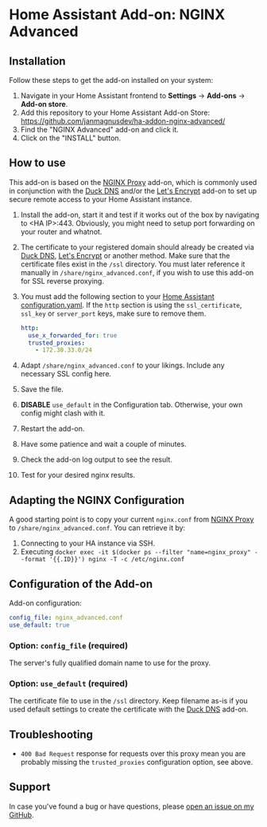 # Home Assistant Add-on: NGINX Advanced

## Installation

Follow these steps to get the add-on installed on your system:

1. Navigate in your Home Assistant frontend to **Settings** -> **Add-ons** -> **Add-on store**.
2. Add this repository to your Home Assistant Add-on Store: https://github.com/janmagnusdev/ha-addon-nginx-advanced/
3. Find the "NGINX Advanced" add-on and click it.
4. Click on the "INSTALL" button.

## How to use

This add-on is based on the [NGINX Proxy](https://github.com/home-assistant/addons/blob/master/nginx_proxy/README.md) add-on, which is commonly used in conjunction with the [Duck DNS](https://github.com/home-assistant/addons/tree/master/duckdns) and/or the [Let's Encrypt](https://github.com/home-assistant/addons/tree/master/letsencrypt) add-on to set up secure remote access to your Home Assistant instance.

1. Install the add-on, start it and test if it works out of the box by navigating to \<HA IP>\:443. Obviously, you might need to setup port forwarding on your router and whatnot.
2. The certificate to your registered domain should already be created via [Duck DNS](https://github.com/home-assistant/addons/tree/master/duckdns), [Let's Encrypt](https://github.com/home-assistant/addons/tree/master/letsencrypt) or another method. Make sure that the certificate files exist in the `/ssl` directory. You must later reference it manually in `/share/nginx_advanced.conf`, if you wish to use this add-on for SSL reverse proxying.
3. You must add the following section to your [Home Assistant configuration.yaml](https://www.home-assistant.io/docs/configuration/). If the `http` section is using the `ssl_certificate`, `ssl_key` or `server_port` keys, make sure to remove them.

   ```yaml
   http:
     use_x_forwarded_for: true
     trusted_proxies:
       - 172.30.33.0/24
   ```

4. Adapt `/share/nginx_advanced.conf` to your likings. Include any necessary SSL config here.
5. Save the file.
6. **DISABLE** `use_default` in the Configuration tab. Otherwise, your own config might clash with it.
7. Restart the add-on.
8. Have some patience and wait a couple of minutes.
9. Check the add-on log output to see the result.
10. Test for your desired nginx results.

## Adapting the NGINX Configuration

A good starting point is to copy your current `nginx.conf` from [NGINX Proxy](https://github.com/home-assistant/addons/blob/master/nginx_proxy/README.md) to `/share/nginx_advanced.conf`. You can retrieve it by:

1. Connecting to your HA instance via SSH.
2. Executing `docker exec -it $(docker ps --filter "name=nginx_proxy" --format '{{.ID}}') nginx -T -c /etc/nginx.conf`

## Configuration of the Add-on

Add-on configuration:

```yaml
config_file: nginx_advanced.conf
use_default: true
```

### Option: `config_file` (required)

The server's fully qualified domain name to use for the proxy.

### Option: `use_default` (required)

The certificate file to use in the `/ssl` directory. Keep filename as-is if you used default settings to create the certificate with the [Duck DNS](https://github.com/home-assistant/addons/tree/master/duckdns) add-on.

## Troubleshooting

- `400 Bad Request` response for requests over this proxy mean you are probably missing the `trusted_proxies` configuration option, see above.

## Support

In case you've found a bug or have questions, please [open an issue on my GitHub][issue].

[hsts]: https://developer.mozilla.org/en-US/docs/Web/HTTP/Headers/Strict-Transport-Security
[issue]: https://github.com/janmagnusdev/ha-addon-nginx-advanced/issues
[reddit]: https://reddit.com/r/homeassistant
[repository]: https://github.com/janmagnusdev/ha-addon-nginx-advanced/
